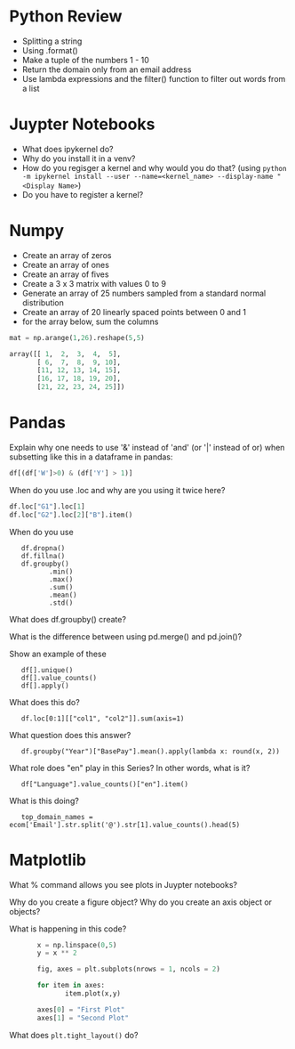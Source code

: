 # Python Review

- Splitting a string
- Using .format()
- Make a tuple of the numbers 1 - 10
- Return the domain only from an email address
- Use lambda expressions and the filter() function to filter out words from a list

# Juypter Notebooks

- What does ipykernel do?
- Why do you install it in a venv?
- How do you regisger a kernel and why would you do that? (using `python -m ipykernel install --user --name=<kernel_name> --display-name "<Display Name>`)
- Do you have to register a kernel?

# Numpy

- Create an array of zeros
- Create an array of ones
- Create an array of fives
- Create a 3 x 3 matrix with values 0 to 9
- Generate an array of 25 numbers sampled from a standard normal distribution
- Create an array of 20 linearly spaced points between 0 and 1
- for the array below, sum the columns

```python
mat = np.arange(1,26).reshape(5,5)

array([[ 1,  2,  3,  4,  5],
       [ 6,  7,  8,  9, 10],
       [11, 12, 13, 14, 15],
       [16, 17, 18, 19, 20],
       [21, 22, 23, 24, 25]])

```

# Pandas

Explain why one needs to use '&' instead of 'and' (or '|' instead of or) when subsetting like this in a dataframe in pandas:

```py
df[(df['W']>0) & (df['Y'] > 1)]
```

When do you use .loc and why are you using it twice here?

```python
df.loc["G1"].loc[1]
df.loc["G2"].loc[2]["B"].item()
```

When do you use

       df.dropna()
       df.fillna()
       df.groupby()
              .min()
              .max()
              .sum()
              .mean()
              .std()

What does df.groupby() create?

What is the difference between using pd.merge() and pd.join()?

Show an example of these

       df[].unique()
       df[].value_counts()
       df[].apply()

What does this do?

       df.loc[0:1][["col1", "col2"]].sum(axis=1)

What question does this answer?

       df.groupby("Year")["BasePay"].mean().apply(lambda x: round(x, 2))

What role does "en" play in this Series? In other words, what is it?

       df["Language"].value_counts()["en"].item()

What is this doing?

       top_domain_names = ecom['Email'].str.split('@').str[1].value_counts().head(5)

# Matplotlib

What % command allows you see plots in Juypter notebooks?

Why do you create a figure object?
Why do you create an axis object or objects?

What is happening in this code?

```py
       x = np.linspace(0,5)
       y = x ** 2

       fig, axes = plt.subplots(nrows = 1, ncols = 2)

       for item in axes:
              item.plot(x,y)

       axes[0] = "First Plot"
       axes[1] = "Second Plot"
```

What does `plt.tight_layout()` do?
